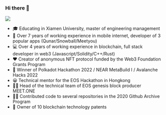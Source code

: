 ### Hi there 👋

![](https://github-readme-stats.vercel.app/api?username=wuyahuang&theme=buefy&hide_border=false&include_all_commits=true&count_private=true)

* 🎓 Educating in Xiamen University, master of engineering management
* 📱 Over 7 years of working experience in mobile internet, developer of 3 popular apps (Qunar/Snowball/Meetyou)
* 💻 Over 4 years of working experience in blockchain, full stack developer in web3 (Javascript/Solidity/C++/Rust)
* ❤️  Creator of anonymous NFT protocol funded by the Web3 Foundation Grants Program
* 🌱 Winner of Polkadot Hackathon 2022 / NEAR MetaBuild I / Avalanche Hacks 2022
* 😀 Technical mentor for the EOS Hackathon in Hongkong
* 🧑‍💼 Head of the technical team of EOS genesis block producer MEET.ONE
* 👨‍💻 Contributed code to several repositories in the 2020 Github Archive Program
* 🧐 Owner of 10 blockchain technology patents
